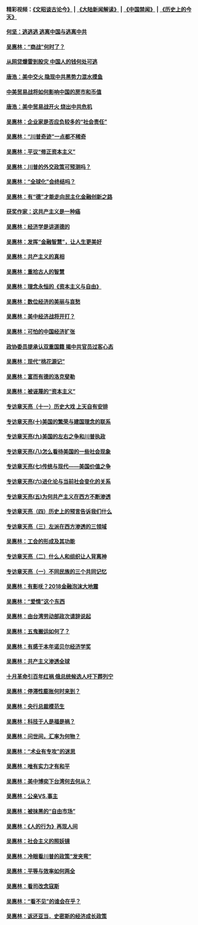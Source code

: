 #### 精彩视频：[《文昭谈古论今》](https://github.com/gfw-breaker/wenzhao/blob/master/README.md?t=11261532) | [《大陆新闻解读》](https://github.com/gfw-breaker/ntdtv-comedy/blob/master/README.md?t=11261532) | [《中国禁闻》](https://github.com/gfw-breaker/ntdtv-news/blob/master/README.md?t=11261532) | [《历史上的今天》](https://github.com/gfw-breaker/today-in-history/blob/master/README.md?t=11261532) 

#### [何坚：逃逃逃 逃离中国与逃离中共](../pages/nsc423/n10592891.md?t=11261532) 

#### [吴惠林：“商战”何时了？](../pages/nsc423/n10573558.md?t=11261532) 

#### [从网贷爆雷到股灾 中国人的钱何处可逃](../pages/nsc423/n10572800.md?t=11261532) 

#### [唐浩：美中交火 隐现中共黑势力混水摸鱼](../pages/nsc423/n10544040.md?t=11261532) 

#### [中美贸易战将如何影响中国的房市和币值](../pages/nsc423/n10543697.md?t=11261532) 

#### [唐浩：美中贸易战开火 烧出中共危机](../pages/nsc423/n10540126.md?t=11261532) 

#### [吴惠林：企业家是否应负较多的“社会责任”](../pages/nsc423/n10535022.md?t=11261532) 

#### [吴惠林：“川普奇迹”一点都不稀奇](../pages/nsc423/n10512808.md?t=11261532) 

#### [吴惠林：平议“修正资本主义”](../pages/nsc423/n10495724.md?t=11261532) 

#### [吴惠林：川普的外交政策可预测吗？](../pages/nsc423/n10462387.md?t=11261532) 

#### [吴惠林：“全球化”会终结吗？](../pages/nsc423/n10452838.md?t=11261532) 

#### [吴惠林：有“德”才能走向民主化金融创新之路](../pages/nsc423/n10432292.md?t=11261532) 

#### [获奖作家：这共产主义是一种癌](../pages/nsc423/n10431541.md?t=11261532) 

#### [吴惠林：经济学是讲道德的](../pages/nsc423/n10398014.md?t=11261532) 

#### [吴惠林：发挥“金融智慧”，让人生更美好](../pages/nsc423/n10375019.md?t=11261532) 

#### [吴惠林：共产主义的真相](../pages/nsc423/n10351394.md?t=11261532) 

#### [吴惠林：重拾古人的智慧](../pages/nsc423/n10337691.md?t=11261532) 

#### [吴惠林：理念永恒的《资本主义与自由》](../pages/nsc423/n10316274.md?t=11261532) 

#### [吴惠林：数位经济的美丽与哀愁](../pages/nsc423/n10292946.md?t=11261532) 

#### [吴惠林：美中经济战将开打？](../pages/nsc423/n10258825.md?t=11261532) 

#### [吴惠林：可怕的中国经济扩张](../pages/nsc423/n10219147.md?t=11261532) 

#### [政协委员提承认双重国籍 揭中共官员过客心态](../pages/nsc423/n10208809.md?t=11261532) 

#### [吴惠林：现代“桃花源记”](../pages/nsc423/n10185234.md?t=11261532) 

#### [吴惠林：富而有德的洛克斐勒](../pages/nsc423/n10142264.md?t=11261532) 

#### [吴惠林：被诬蔑的“资本主义”](../pages/nsc423/n10124816.md?t=11261532) 

#### [专访章天亮（十一）历史大戏 上天自有安排](../pages/nsc423/n10094905.md?t=11261532) 

#### [专访章天亮(十)美国的繁荣与建国理念的联系](../pages/nsc423/n10094899.md?t=11261532) 

#### [专访章天亮(九)美国的左右之争和川普执政](../pages/nsc423/n10094889.md?t=11261532) 

#### [专访章天亮(八)怎么看待美国的一些社会现象](../pages/nsc423/n10094857.md?t=11261532) 

#### [专访章天亮(七)传统与现代——美国价值之争](../pages/nsc423/n10093140.md?t=11261532) 

#### [专访章天亮(六)进化论与当前社会变化的关系](../pages/nsc423/n10092036.md?t=11261532) 

#### [专访章天亮(五)为何共产主义在西方不断渗透](../pages/nsc423/n10083620.md?t=11261532) 

#### [专访章天亮（四）历史上的预言告诉我们什么](../pages/nsc423/n10083606.md?t=11261532) 

#### [专访章天亮（三）左派在西方渗透的三领域](../pages/nsc423/n10081115.md?t=11261532) 

#### [吴惠林：工会的形成及其功能](../pages/nsc423/n10080633.md?t=11261532) 

#### [专访章天亮（二）什么人和组织让人背离神](../pages/nsc423/n10076637.md?t=11261532) 

#### [专访章天亮（一）不同民族的三个共同记忆](../pages/nsc423/n10074188.md?t=11261532) 

#### [吴惠林：有影呒？2018金融泡沫大地震](../pages/nsc423/n10040534.md?t=11261532) 

#### [吴惠林：“爱情”这个东西](../pages/nsc423/n10019423.md?t=11261532) 

#### [吴惠林：由台湾劳动部政次请辞说起](../pages/nsc423/n9979679.md?t=11261532) 

#### [吴惠林：五鬼搬运如何了？](../pages/nsc423/n9925338.md?t=11261532) 

#### [吴惠林：有感于本年诺贝尔经济学奖](../pages/nsc423/n9871883.md?t=11261532) 

#### [吴惠林：共产主义渗透全球](../pages/nsc423/n9812748.md?t=11261532) 

#### [十月革命引百年红祸 俄总统候选人吁下葬列宁](../pages/nsc423/n9810182.md?t=11261532) 

#### [吴惠林：停滞性膨胀何时来到？](../pages/nsc423/n9764136.md?t=11261532) 

#### [吴惠林：央行总裁模范生](../pages/nsc423/n9728134.md?t=11261532) 

#### [吴惠林：科技于人是福是祸？](../pages/nsc423/n9672982.md?t=11261532) 

#### [吴惠林：问世间，汇率为何物？](../pages/nsc423/n9621788.md?t=11261532) 

#### [吴惠林：“术业有专攻”的迷思](../pages/nsc423/n9580363.md?t=11261532) 

#### [吴惠林：唯有实力才有和平](../pages/nsc423/n9529599.md?t=11261532) 

#### [吴惠林：美中博奕下台湾何去何从？](../pages/nsc423/n9483598.md?t=11261532) 

#### [吴惠林：公亲VS.事主](../pages/nsc423/n9425637.md?t=11261532) 

#### [吴惠林：被抹黑的“自由市场”](../pages/nsc423/n9351545.md?t=11261532) 

#### [吴惠林：《人的行为》再现人间](../pages/nsc423/n9296339.md?t=11261532) 

#### [吴惠林：社会主义的照妖镜](../pages/nsc423/n9243460.md?t=11261532) 

#### [吴惠林：冷眼看川普的政策“发夹弯”](../pages/nsc423/n9120684.md?t=11261532) 

#### [吴惠林：平等与效率如何两全](../pages/nsc423/n9075430.md?t=11261532) 

#### [吴惠林：看司改念寇斯](../pages/nsc423/n9024915.md?t=11261532) 

#### [吴惠林：“看不见”的谁会在乎？](../pages/nsc423/n8977488.md?t=11261532) 

#### [吴惠林：返还亚当．史密斯的经济成长政策](../pages/nsc423/n8931896.md?t=11261532) 

